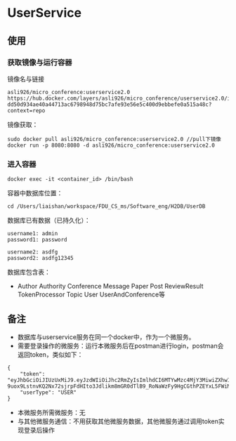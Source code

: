 # UserService

## 使用
### 获取镜像与运行容器
镜像名与链接
```
asli926/micro_conference:userservice2.0
https://hub.docker.com/layers/asli926/micro_conference/userservice2.0/images/sha256-dd50d934ae40a44713ac6798948d75bc7afe93e56e5c400d9ebbefe0a515a48c?context=repo
```
镜像获取：
```
sudo docker pull asli926/micro_conference:userservice2.0 //pull下镜像
docker run -p 8080:8080 -d asli926/micro_conference:userservice2.0
```

### 进入容器
```
docker exec -it <container_id> /bin/bash 
```
容器中数据库位置：
```
cd /Users/liaishan/workspace/FDU_CS_ms/Software_eng/H2DB/UserDB
```

数据库已有数据（已持久化）：
```
username1: admin
password1: password

username2: asdfg
password2: asdfg12345
```
数据库包含表：
* Author Authority Conference Message Paper Post ReviewResult TokenProcessor Topic User UserAndConference等

## 备注
* 数据库与userservice服务在同一个docker中，作为一个微服务。
* 需要登录操作的微服务：运行本微服务后在postman进行login，postman会返回token，类似如下：
```
{
    "token": "eyJhbGciOiJIUzUxMiJ9.eyJzdWIiOiJhc2RmZyIsImlhdCI6MTYwMzc4MjY3MiwiZXhwIjoxNjAzODAwNjcyfQ.6mq-9uox9LstnvKQ2Nx72sjrpFdHIto3Jdlikm8mGR0dTlB9_RoNaWzFy9HgCGthPZEYxL5FWiM5TC15bhzDQg",
    "userType": "USER"
}
```
* 本微服务所需微服务：无
* 与其他微服务通信：不用获取其他微服务数据，其他微服务通过调用token实现登录后操作


